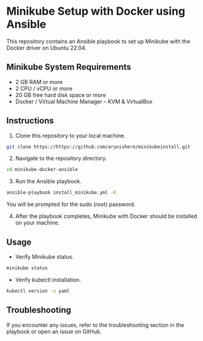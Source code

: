 

# Minikube Setup with Docker using Ansible

This repository contains an Ansible playbook to set up Minikube with the Docker driver on Ubuntu 22.04.

## Minikube System Requirements
- 2 GB RAM or more
- 2 CPU / vCPU or more
- 20 GB free hard disk space or more
- Docker / Virtual Machine Manager – KVM & VirtualBox

## Instructions

1. Clone this repository to your local machine.

```bash
git clone https://https://github.com/arynishere/minikubeinstall.git
```

2. Navigate to the repository directory.

```bash
cd minikube-docker-ansible
```

3. Run the Ansible playbook.

```bash
ansible-playbook install_minikube.yml -K
```

You will be prompted for the sudo (root) password.

4. After the playbook completes, Minikube with Docker should be installed on your machine.

## Usage



- Verify Minikube status.

```bash
minikube status
```

- Verify kubectl installation.

```bash
kubectl version -o yaml
```

## Troubleshooting

If you encounter any issues, refer to the troubleshooting section in the playbook or open an issue on GitHub.

